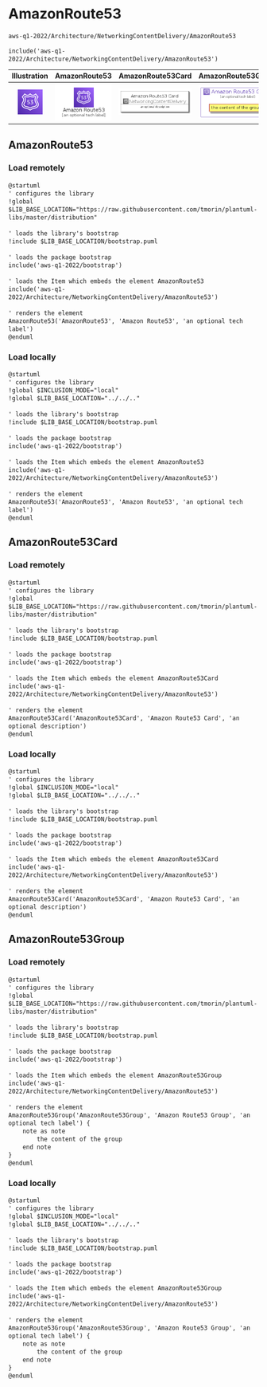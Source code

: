 # AmazonRoute53


```text
aws-q1-2022/Architecture/NetworkingContentDelivery/AmazonRoute53
```

```text
include('aws-q1-2022/Architecture/NetworkingContentDelivery/AmazonRoute53')
```



| Illustration | AmazonRoute53 | AmazonRoute53Card | AmazonRoute53Group |
| :---: | :---: | :---: | :---: |
| ![illustration for Illustration](../../../aws-q1-2022/Architecture/NetworkingContentDelivery/AmazonRoute53.png) | ![illustration for AmazonRoute53](../../../aws-q1-2022/Architecture/NetworkingContentDelivery/AmazonRoute53.Local.png) | ![illustration for AmazonRoute53Card](../../../aws-q1-2022/Architecture/NetworkingContentDelivery/AmazonRoute53Card.Local.png) | ![illustration for AmazonRoute53Group](../../../aws-q1-2022/Architecture/NetworkingContentDelivery/AmazonRoute53Group.Local.png) |




## AmazonRoute53

### Load remotely
```plantuml
@startuml
' configures the library
!global $LIB_BASE_LOCATION="https://raw.githubusercontent.com/tmorin/plantuml-libs/master/distribution"

' loads the library's bootstrap
!include $LIB_BASE_LOCATION/bootstrap.puml

' loads the package bootstrap
include('aws-q1-2022/bootstrap')

' loads the Item which embeds the element AmazonRoute53
include('aws-q1-2022/Architecture/NetworkingContentDelivery/AmazonRoute53')

' renders the element
AmazonRoute53('AmazonRoute53', 'Amazon Route53', 'an optional tech label')
@enduml
```

### Load locally
```plantuml
@startuml
' configures the library
!global $INCLUSION_MODE="local"
!global $LIB_BASE_LOCATION="../../.."

' loads the library's bootstrap
!include $LIB_BASE_LOCATION/bootstrap.puml

' loads the package bootstrap
include('aws-q1-2022/bootstrap')

' loads the Item which embeds the element AmazonRoute53
include('aws-q1-2022/Architecture/NetworkingContentDelivery/AmazonRoute53')

' renders the element
AmazonRoute53('AmazonRoute53', 'Amazon Route53', 'an optional tech label')
@enduml
```

## AmazonRoute53Card

### Load remotely
```plantuml
@startuml
' configures the library
!global $LIB_BASE_LOCATION="https://raw.githubusercontent.com/tmorin/plantuml-libs/master/distribution"

' loads the library's bootstrap
!include $LIB_BASE_LOCATION/bootstrap.puml

' loads the package bootstrap
include('aws-q1-2022/bootstrap')

' loads the Item which embeds the element AmazonRoute53Card
include('aws-q1-2022/Architecture/NetworkingContentDelivery/AmazonRoute53')

' renders the element
AmazonRoute53Card('AmazonRoute53Card', 'Amazon Route53 Card', 'an optional description')
@enduml
```

### Load locally
```plantuml
@startuml
' configures the library
!global $INCLUSION_MODE="local"
!global $LIB_BASE_LOCATION="../../.."

' loads the library's bootstrap
!include $LIB_BASE_LOCATION/bootstrap.puml

' loads the package bootstrap
include('aws-q1-2022/bootstrap')

' loads the Item which embeds the element AmazonRoute53Card
include('aws-q1-2022/Architecture/NetworkingContentDelivery/AmazonRoute53')

' renders the element
AmazonRoute53Card('AmazonRoute53Card', 'Amazon Route53 Card', 'an optional description')
@enduml
```

## AmazonRoute53Group

### Load remotely
```plantuml
@startuml
' configures the library
!global $LIB_BASE_LOCATION="https://raw.githubusercontent.com/tmorin/plantuml-libs/master/distribution"

' loads the library's bootstrap
!include $LIB_BASE_LOCATION/bootstrap.puml

' loads the package bootstrap
include('aws-q1-2022/bootstrap')

' loads the Item which embeds the element AmazonRoute53Group
include('aws-q1-2022/Architecture/NetworkingContentDelivery/AmazonRoute53')

' renders the element
AmazonRoute53Group('AmazonRoute53Group', 'Amazon Route53 Group', 'an optional tech label') {
    note as note
        the content of the group
    end note
}
@enduml
```

### Load locally
```plantuml
@startuml
' configures the library
!global $INCLUSION_MODE="local"
!global $LIB_BASE_LOCATION="../../.."

' loads the library's bootstrap
!include $LIB_BASE_LOCATION/bootstrap.puml

' loads the package bootstrap
include('aws-q1-2022/bootstrap')

' loads the Item which embeds the element AmazonRoute53Group
include('aws-q1-2022/Architecture/NetworkingContentDelivery/AmazonRoute53')

' renders the element
AmazonRoute53Group('AmazonRoute53Group', 'Amazon Route53 Group', 'an optional tech label') {
    note as note
        the content of the group
    end note
}
@enduml
```

